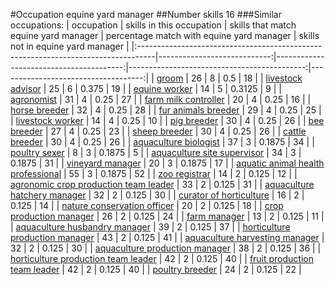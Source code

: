 #Occupation equine yard manager
##Number skills 16
###Similar occupations:
| occupation                                                                        |   skills in this occupation |   skills that match equine yard manager |   percentage match with equine yard manager |   skills not in equine yard manager |
|:----------------------------------------------------------------------------------|----------------------------:|----------------------------------------:|--------------------------------------------:|------------------------------------:|
| [groom](groom.md)                                                                 |                          26 |                                       8 |                                      0.5    |                                  18 |
| [livestock advisor](livestock_advisor.md)                                         |                          25 |                                       6 |                                      0.375  |                                  19 |
| [equine worker](equine_worker.md)                                                 |                          14 |                                       5 |                                      0.3125 |                                   9 |
| [agronomist](agronomist.md)                                                       |                          31 |                                       4 |                                      0.25   |                                  27 |
| [farm milk controller](farm_milk_controller.md)                                   |                          20 |                                       4 |                                      0.25   |                                  16 |
| [horse breeder](horse_breeder.md)                                                 |                          32 |                                       4 |                                      0.25   |                                  28 |
| [fur animals breeder](fur_animals_breeder.md)                                     |                          29 |                                       4 |                                      0.25   |                                  25 |
| [livestock worker](livestock_worker.md)                                           |                          14 |                                       4 |                                      0.25   |                                  10 |
| [pig breeder](pig_breeder.md)                                                     |                          30 |                                       4 |                                      0.25   |                                  26 |
| [bee breeder](bee_breeder.md)                                                     |                          27 |                                       4 |                                      0.25   |                                  23 |
| [sheep breeder](sheep_breeder.md)                                                 |                          30 |                                       4 |                                      0.25   |                                  26 |
| [cattle breeder](cattle_breeder.md)                                               |                          30 |                                       4 |                                      0.25   |                                  26 |
| [aquaculture biologist](aquaculture_biologist.md)                                 |                          37 |                                       3 |                                      0.1875 |                                  34 |
| [poultry sexer](poultry_sexer.md)                                                 |                           8 |                                       3 |                                      0.1875 |                                   5 |
| [aquaculture site supervisor](aquaculture_site_supervisor.md)                     |                          34 |                                       3 |                                      0.1875 |                                  31 |
| [vineyard manager](vineyard_manager.md)                                           |                          20 |                                       3 |                                      0.1875 |                                  17 |
| [aquatic animal health professional](aquatic_animal_health_professional.md)       |                          55 |                                       3 |                                      0.1875 |                                  52 |
| [zoo registrar](zoo_registrar.md)                                                 |                          14 |                                       2 |                                      0.125  |                                  12 |
| [agronomic crop production team leader](agronomic_crop_production_team_leader.md) |                          33 |                                       2 |                                      0.125  |                                  31 |
| [aquaculture hatchery manager](aquaculture_hatchery_manager.md)                   |                          32 |                                       2 |                                      0.125  |                                  30 |
| [curator of horticulture](curator_of_horticulture.md)                             |                          16 |                                       2 |                                      0.125  |                                  14 |
| [nature conservation officer](nature_conservation_officer.md)                     |                          20 |                                       2 |                                      0.125  |                                  18 |
| [crop production manager](crop_production_manager.md)                             |                          26 |                                       2 |                                      0.125  |                                  24 |
| [farm manager](farm_manager.md)                                                   |                          13 |                                       2 |                                      0.125  |                                  11 |
| [aquaculture husbandry manager](aquaculture_husbandry_manager.md)                 |                          39 |                                       2 |                                      0.125  |                                  37 |
| [horticulture production manager](horticulture_production_manager.md)             |                          43 |                                       2 |                                      0.125  |                                  41 |
| [aquaculture harvesting manager](aquaculture_harvesting_manager.md)               |                          32 |                                       2 |                                      0.125  |                                  30 |
| [aquaculture production manager](aquaculture_production_manager.md)               |                          38 |                                       2 |                                      0.125  |                                  36 |
| [horticulture production team leader](horticulture_production_team_leader.md)     |                          42 |                                       2 |                                      0.125  |                                  40 |
| [fruit production team leader](fruit_production_team_leader.md)                   |                          42 |                                       2 |                                      0.125  |                                  40 |
| [poultry breeder](poultry_breeder.md)                                             |                          24 |                                       2 |                                      0.125  |                                  22 |
